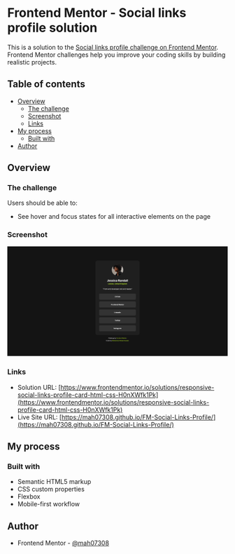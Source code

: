 # Frontend Mentor - Social links profile solution

This is a solution to the [Social links profile challenge on Frontend Mentor](https://www.frontendmentor.io/challenges/social-links-profile-UG32l9m6dQ). Frontend Mentor challenges help you improve your coding skills by building realistic projects.

## Table of contents

- [Overview](#overview)
  - [The challenge](#the-challenge)
  - [Screenshot](#screenshot)
  - [Links](#links)
- [My process](#my-process)
  - [Built with](#built-with)
- [Author](#author)

## Overview

### The challenge

Users should be able to:

- See hover and focus states for all interactive elements on the page

### Screenshot

![](./Screenshot%202024-01-26.png)

### Links

- Solution URL: [https://www.frontendmentor.io/solutions/responsive-social-links-profile-card-html-css-H0nXWfk1Pk](https://www.frontendmentor.io/solutions/responsive-social-links-profile-card-html-css-H0nXWfk1Pk)
- Live Site URL: [https://mah07308.github.io/FM-Social-Links-Profile/](https://mah07308.github.io/FM-Social-Links-Profile/)

## My process

### Built with

- Semantic HTML5 markup
- CSS custom properties
- Flexbox
- Mobile-first workflow

## Author

- Frontend Mentor - [@mah07308](https://www.frontendmentor.io/profile/mah07308)
